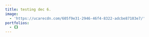 ```yaml
---
title: testing dec 6.
image:
  - 'https://ucarecdn.com/605f9e31-2946-46f4-8322-adcbe87103e7/'
portfolios:
  - {}
---
```


